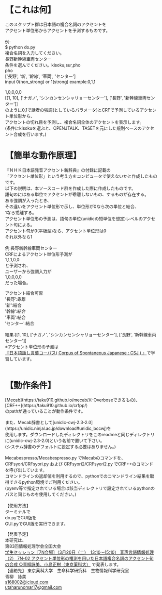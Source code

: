 <h1>【これは何】</h1>
このスクリプト群は日本語の複合名詞のアクセントを<br>
アクセント単位形からアクセントを予測するものです。<br>
<br>
例:<br>
$ python do.py<br>
複合名詞を入力してください。<br>
長野新幹線車両センター<br>
条件を選んでください。kisoku,sur,pho<br>
pho<br>
['長野', '新', '幹線', '車両', 'センター']<br>
input 0(non_strong) or 1(strong) example:0,1,1<br>
<br>
1,0,0,0,0<br>
[[1, 10], ['ナガノ', 'シンカンセンシャリョーセンター'], ['長野', '新幹線車両センター']]
<br>
のように0,1で話者の強調(としているパラメータ)とCRFで予測しているアクセント単位形から、<br>
アクセントの切れ目を予測し、複合名詞全体のアクセントを表示します。<br>
(条件にkisokuを選ぶと、OPENJTALK、TASETを元にした規則ベースのアクセント合成を行います。)
<br>
<h1>【簡単な動作原理】</h1>
『ＮＨＫ日本語発音アクセント新辞典』の付録に記載の<br>
「アクセント単位形」という考え方をコンピュータで使えないかと作成したものです。
<br>
以下の説明は、本ソースコード群を作成した際に作成したものです。
<br>
語句のにはある単位でアクセントが乖離しないもの、するものが存在する。<br>
ある強調が入ったとき、<br>
その違いをアクセント単位形で示し、単位形が0なら次の単位と結合、<br>
1なら乖離する。<br>
アクセント単位形の予測は、語句の単位(unidicの短単位を想定)レベルのアクセント句による。<br>
アクセント句が0(平板型)なら、アクセント単位形は0<br>
それ以外なら1<br>
<br>
例:長野新幹線車両センター<br>
CRFによるアクセント単位形予測が<br>
1,1,1,0,0<br>
と予測され、<br>
ユーザーから強調入力が<br>
1,0,0,0,0<br>
だった場合。<br>

アクセント結合可否<br>
'長野':乖離<br>
'新':結合<br>
'幹線':結合<br>
'車両':結合<br>
'センター':結合<br>
<br>
結果:[[1, 10], ['ナガノ', 'シンカンセンシャリョーセンター'], ['長野', '新幹線車両センター']]
<br>
※アクセント単位形の予測は<br>
[『日本語話し言葉コーパス( Corpus of Spontaneous Japanese : CSJ ) 』](https://pj.ninjal.ac.jp/corpus_center/csj/)で学習しています。
<br>
<br>
<h1>【動作条件】</h1>
[Mecab](https://taku910.github.io/mecab/)(-Overboseできるもの)、<br>
[CRF++](https://taku910.github.io/crfpp/)<br>
のpathが通っていることが動作条件です。<br>
<br>
また、Mecab辞書として[unidic-cwj-2.3-2.0](https://unidic.ninjal.ac.jp/download#unidic_bccwj)を<br>
使用します。ダウンロードしたディレクトリをこのreadmeと同じディレクトリに(unidic-cwj-2.3-2.0)という名前で置いて下さい。<br>
(システム辞書のデフォルトに設定する必要はありません。)<br>
<br>
Mecabespresso/Mecabespresso.py でMecabのコマンドを、<br>
CRFsyori/CRFsyori.py および CRFsyori2/CRFsyori2.py でCRF++のコマンドを呼び出しています。<br>
コマンドラインの返却値を利用するので、pythonでのコマンドライン結果を取得できるpython環境でご利用ください。<br>
(pyenv等で指定されている場合は該当ディレクトリで設定されているpythonのパスと同じものを使用してください。)<br>
<br>
【使用方法】<br>
ターミナルで<br>
do.pyでCUI版を<br>
GUI.pyでGUI版を実行できます。<br>

【発表予定】<br>
本研究は、<br>
第83回情報処理学会全国大会<br>
[学生セッション［7N会場］（3月20日（土）　13:10〜15:10）
音声言語情報処理（2）
7N-02
アクセント単位形の推測を用いた日本語複合名詞のアクセント句の合成
○青柳詠美，小島正樹（東京薬科大）](https://www.gakkai-web.net/gakkai/ipsj/83/program83.html#t4)
で発表します。
<br>
【連絡先】
東京薬科大学　生命科学研究科　生物情報科学研究室<br>
青柳　詠美<br>
s168002@icloud.com <br>
utaharunomar17@gmail.com
